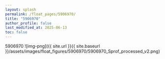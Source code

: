 ```yaml
---
layout: splash
permalink: /float_pages/5906970/
title: "5906970"
author_profile: false
last_modified_at: 2025-06-13
toc: false
---
```

 
5906970
![img-png]({{ site.url }}{{ site.baseurl }}/assets/images/float_figures/5906970/5906970_Sprof_processed_v2.png)